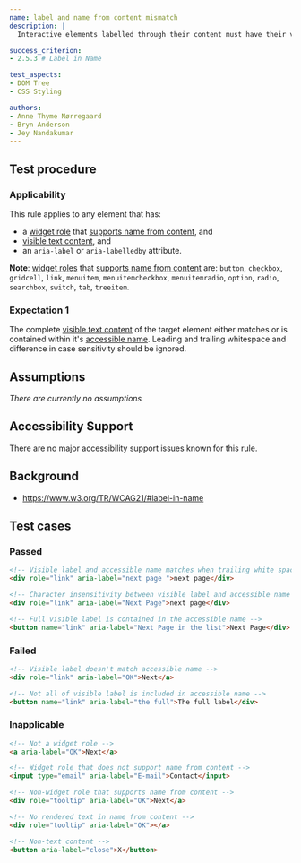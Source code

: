 ```yaml
---
name: label and name from content mismatch
description: |
  Interactive elements labelled through their content must have their visible label as part of their accessible name

success_criterion:
- 2.5.3 # Label in Name

test_aspects:
- DOM Tree
- CSS Styling

authors:
- Anne Thyme Nørregaard
- Bryn Anderson
- Jey Nandakumar
---
```


## Test procedure

### Applicability

This rule applies to any element that has:
* a [widget role](https://www.w3.org/TR/wai-aria-1.1/#widget_roles) that [supports name from content](https://www.w3.org/TR/wai-aria-1.1/#namefromcontent), and 
* [visible text content](#visible-text-content), and
* an `aria-label` or `aria-labelledby` attribute.

**Note**: [widget roles](https://www.w3.org/TR/wai-aria-1.1/#widget_roles) that [supports name from content](https://www.w3.org/TR/wai-aria-1.1/#namefromcontent) are: `button`, `checkbox`, `gridcell`, `link`, `menuitem`, `menuitemcheckbox`, `menuitemradio`, `option`, `radio`, `searchbox`, `switch`, `tab`, `treeitem`.

### Expectation 1

The complete [visible text content](#visible-text-content) of the target element either matches or is contained within it's [accessible name](#accessible-name). Leading and trailing whitespace and difference in case sensitivity should be ignored.

## Assumptions

_There are currently no assumptions_

## Accessibility Support

There are no major accessibility support issues known for this rule.

## Background

- https://www.w3.org/TR/WCAG21/#label-in-name

## Test cases

### Passed

```html
<!-- Visible label and accessible name matches when trailing white spaces are removed -->
<div role="link" aria-label="next page ">next page</div>
```

```html
<!-- Character insensitivity between visible label and accessible name -->
<div role="link" aria-label="Next Page">next page</div>
```

```html
<!-- Full visible label is contained in the accessible name -->
<button name="link" aria-label="Next Page in the list">Next Page</div>
```

### Failed

```html
<!-- Visible label doesn't match accessible name -->
<div role="link" aria-label="OK">Next</a>
```

```html
<!-- Not all of visible label is included in accessible name -->
<button name="link" aria-label="the full">The full label</div>
```

### Inapplicable 

```html
<!-- Not a widget role -->
<a aria-label="OK">Next</a>
```

```html
<!-- Widget role that does not support name from content -->
<input type="email" aria-label="E-mail">Contact</input>
```

```html
<!-- Non-widget role that supports name from content -->
<div role="tooltip" aria-label="OK">Next</a>
```

```html
<!-- No rendered text in name from content -->
<div role="tooltip" aria-label="OK"></a>
```

```html
<!-- Non-text content -->
<button aria-label="close">X</button>
```
